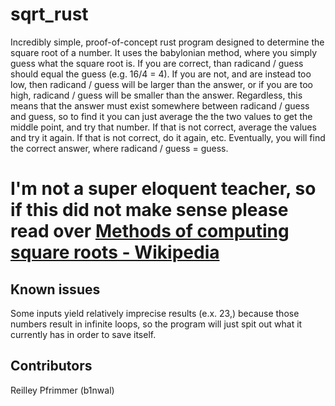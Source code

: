 # sqrt_rust

Incredibly simple, proof-of-concept rust program designed to determine the square root of a number. It uses the babylonian method, where you simply guess what 
the square root is. If you are correct, than radicand / guess should equal the guess (e.g. 16/4 = 4). If you are not, and are instead too low, then radicand / guess will
be larger than the answer, or if you are too high, radicand / guess will be smaller than the answer. Regardless, this means that the answer must exist somewhere between
radicand / guess and guess, so to find it you can just average the the two values to get the middle point, and try that number. If that is not correct, average the
values and try it again. If that is not correct, do it again, etc. Eventually, you will find the correct answer, where radicand / guess = guess. 

I'm not a super eloquent teacher, so if this did not make sense please read over [Methods of computing square roots - Wikipedia](https://en.wikipedia.org/wiki/Methods_of_computing_square_roots#Babylonian_method)
=======
## Known issues
Some inputs yield relatively imprecise results (e.x. 23,) because those numbers result in infinite loops, so the program will just spit out what it currently has in order to save itself.

## Contributors

Reilley Pfrimmer (b1nwal)
